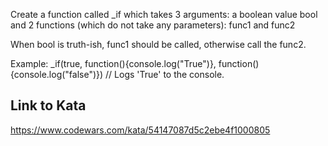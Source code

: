 Create a function called _if which takes 3 arguments: a boolean value bool and 2 functions (which do not take any parameters): func1 and func2

When bool is truth-ish, func1 should be called, otherwise call the func2.

Example:
_if(true, function(){console.log("True")}, function(){console.log("false")})
// Logs 'True' to the console.

## Link to Kata
https://www.codewars.com/kata/54147087d5c2ebe4f1000805